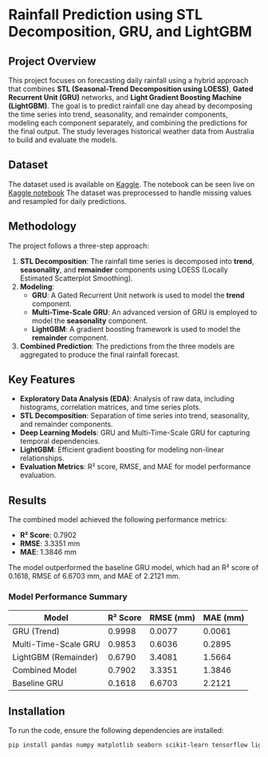 # Rainfall Prediction using STL Decomposition, GRU, and LightGBM

## Project Overview
This project focuses on forecasting daily rainfall using a hybrid approach that combines **STL (Seasonal-Trend Decomposition using LOESS)**, **Gated Recurrent Unit (GRU)** networks, and **Light Gradient Boosting Machine (LightGBM)**. The goal is to predict rainfall one day ahead by decomposing the time series into trend, seasonality, and remainder components, modeling each component separately, and combining the predictions for the final output. The study leverages historical weather data from Australia to build and evaluate the models.

## Dataset
The dataset used is available on [Kaggle](https://www.kaggle.com/datasets/parthdande/timeseries-weather-dataset).
The notebook can be seen live on [Kaggle notebook](https://www.kaggle.com/code/patelprerak510/stl-decomposition-gru-lightgbm-rainfall-prediction)
The dataset was preprocessed to handle missing values and resampled for daily predictions.

## Methodology
The project follows a three-step approach:
1. **STL Decomposition**: The rainfall time series is decomposed into **trend**, **seasonality**, and **remainder** components using LOESS (Locally Estimated Scatterplot Smoothing).
2. **Modeling**:
   - **GRU**: A Gated Recurrent Unit network is used to model the **trend** component.
   - **Multi-Time-Scale GRU**: An advanced version of GRU is employed to model the **seasonality** component.
   - **LightGBM**: A gradient boosting framework is used to model the **remainder** component.
3. **Combined Prediction**: The predictions from the three models are aggregated to produce the final rainfall forecast.

## Key Features
- **Exploratory Data Analysis (EDA)**: Analysis of raw data, including histograms, correlation matrices, and time series plots.
- **STL Decomposition**: Separation of time series into trend, seasonality, and remainder components.
- **Deep Learning Models**: GRU and Multi-Time-Scale GRU for capturing temporal dependencies.
- **LightGBM**: Efficient gradient boosting for modeling non-linear relationships.
- **Evaluation Metrics**: R² score, RMSE, and MAE for model performance evaluation.

## Results
The combined model achieved the following performance metrics:
- **R² Score**: 0.7902
- **RMSE**: 3.3351 mm
- **MAE**: 1.3846 mm

The model outperformed the baseline GRU model, which had an R² score of 0.1618, RMSE of 6.6703 mm, and MAE of 2.2121 mm.

### Model Performance Summary
| Model                  | R² Score | RMSE (mm) | MAE (mm) |
|------------------------|----------|-----------|----------|
| GRU (Trend)            | 0.9998   | 0.0077    | 0.0061   |
| Multi-Time-Scale GRU   | 0.9853   | 0.6036    | 0.2895   |
| LightGBM (Remainder)   | 0.6790   | 3.4081    | 1.5664   |
| Combined Model         | 0.7902   | 3.3351    | 1.3846   |
| Baseline GRU           | 0.1618   | 6.6703    | 2.2121   |

## Installation
To run the code, ensure the following dependencies are installed:
```bash
pip install pandas numpy matplotlib seaborn scikit-learn tensorflow lightgbm
